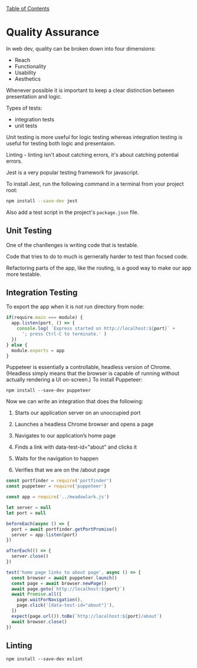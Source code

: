 [Table of Contents](README.md)

# Quality Assurance

In web dev, quality can be broken down into four dimensions:

* Reach
* Functionality
* Usability
* Aesthetics

Whenever possible it is important to keep a clear distinction between presentation and logic.

Types of tests:
* integration tests 
* unit tests

Unit testing is more useful for logic testing whereas integration testing is useful for testing both logic and presentaion.

Linting - linting isn't about catching errors, it's about catching potential errors. 

Jest is a very popular testing framework for javascript.

To install Jest, run the following command in a terminal from your project root:

``` sh
npm install --save-dev jest
```

Also add a test script in the project's `package.json` file.

## Unit Testing

One of the chanllenges is writing code that is testable.

Code that tries to do to much is gernerally harder to test than focsed code.

Refactoring parts of the app, like the routing, is a good way to make our app more testable.


## Integration Testing

To export the app when it is not run directory from node:

``` js
if(require.main === module) {
  app.listen(port, () => {
    console.log( `Express started on http://localhost:${port}` +
      '; press Ctrl-C to terminate.' )
  })
} else {
  module.exports = app
}
```


Puppeteer is essentially a controllable, headless version of Chrome. (Headless simply means that the browser is capable of running without actually rendering a UI on-screen.) To install Puppeteer:

`npm install --save-dev puppeteer`


Now we can write an integration that does the following:

1. Starts our application server on an unoccupied port

2. Launches a headless Chrome browser and opens a page

3. Navigates to our application’s home page

4. Finds a link with data-test-id="about" and clicks it

5. Waits for the navigation to happen

6. Verifies that we are on the /about page



``` js
const portfinder = require('portfinder')
const puppeteer = require('puppeteer')

const app = require('../meadowlark.js')

let server = null
let port = null

beforeEach(async () => {
  port = await portfinder.getPortPromise()
  server = app.listen(port)
})

afterEach(() => {
  server.close()
})

test('home page links to about page', async () => {
  const browser = await puppeteer.launch()
  const page = await browser.newPage()
  await page.goto(`http://localhost:${port}`)
  await Promise.all([
    page.waitForNavigation(),
    page.click('[data-test-id="about"]'),
  ])
  expect(page.url()).toBe(`http://localhost:${port}/about`)
  await browser.close()
})
```


## Linting

`npm install --save-dev eslint`
